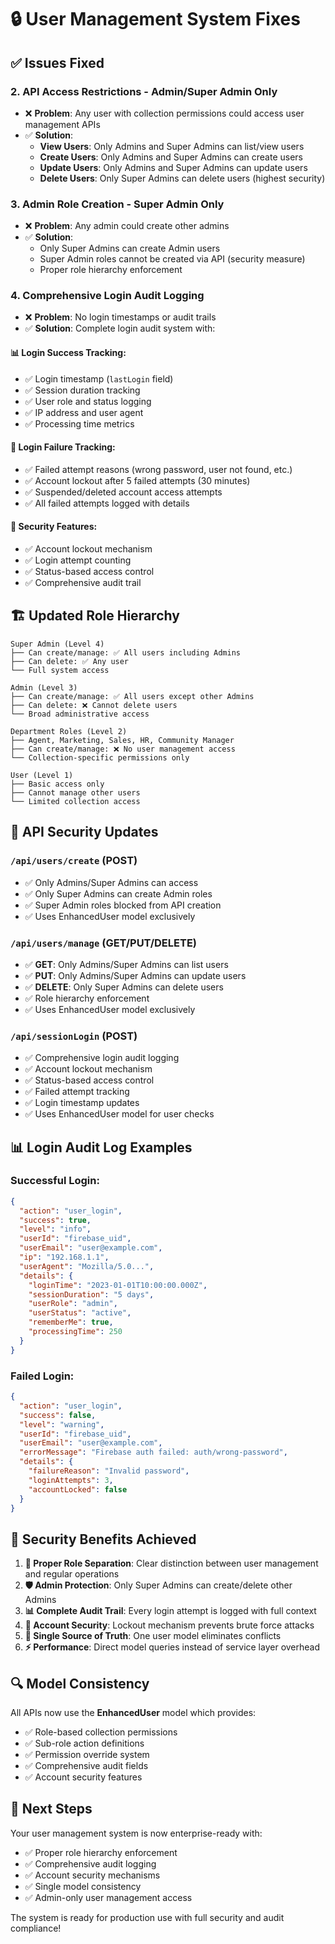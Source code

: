 # 🔒 User Management System Fixes

## ✅ Issues Fixed


### 2. **API Access Restrictions** - Admin/Super Admin Only
- ❌ **Problem**: Any user with collection permissions could access user management APIs
- ✅ **Solution**: 
  - **View Users**: Only Admins and Super Admins can list/view users
  - **Create Users**: Only Admins and Super Admins can create users  
  - **Update Users**: Only Admins and Super Admins can update users
  - **Delete Users**: Only Super Admins can delete users (highest security)

### 3. **Admin Role Creation** - Super Admin Only
- ❌ **Problem**: Any admin could create other admins
- ✅ **Solution**:
  - Only Super Admins can create Admin users
  - Super Admin roles cannot be created via API (security measure)
  - Proper role hierarchy enforcement

### 4. **Comprehensive Login Audit Logging**
- ❌ **Problem**: No login timestamps or audit trails
- ✅ **Solution**: Complete login audit system with:

#### 📊 Login Success Tracking:
- ✅ Login timestamp (`lastLogin` field)
- ✅ Session duration tracking
- ✅ User role and status logging
- ✅ IP address and user agent
- ✅ Processing time metrics

#### 🚨 Login Failure Tracking:
- ✅ Failed attempt reasons (wrong password, user not found, etc.)
- ✅ Account lockout after 5 failed attempts (30 minutes)
- ✅ Suspended/deleted account access attempts
- ✅ All failed attempts logged with details

#### 🔐 Security Features:
- ✅ Account lockout mechanism
- ✅ Login attempt counting
- ✅ Status-based access control
- ✅ Comprehensive audit trail

## 🏗️ Updated Role Hierarchy

```
Super Admin (Level 4)
├── Can create/manage: ✅ All users including Admins
├── Can delete: ✅ Any user
└── Full system access

Admin (Level 3) 
├── Can create/manage: ✅ All users except other Admins
├── Can delete: ❌ Cannot delete users
└── Broad administrative access

Department Roles (Level 2)
├── Agent, Marketing, Sales, HR, Community Manager
├── Can create/manage: ❌ No user management access
└── Collection-specific permissions only

User (Level 1)
├── Basic access only
├── Cannot manage other users
└── Limited collection access
```

## 🔧 API Security Updates

### `/api/users/create` (POST)
- ✅ Only Admins/Super Admins can access
- ✅ Only Super Admins can create Admin roles  
- ✅ Super Admin roles blocked from API creation
- ✅ Uses EnhancedUser model exclusively

### `/api/users/manage` (GET/PUT/DELETE)
- ✅ **GET**: Only Admins/Super Admins can list users
- ✅ **PUT**: Only Admins/Super Admins can update users
- ✅ **DELETE**: Only Super Admins can delete users
- ✅ Role hierarchy enforcement
- ✅ Uses EnhancedUser model exclusively

### `/api/sessionLogin` (POST) 
- ✅ Comprehensive login audit logging
- ✅ Account lockout mechanism
- ✅ Status-based access control
- ✅ Failed attempt tracking
- ✅ Login timestamp updates
- ✅ Uses EnhancedUser model for user checks

## 📊 Login Audit Log Examples

### Successful Login:
```json
{
  "action": "user_login",
  "success": true,
  "level": "info",
  "userId": "firebase_uid",
  "userEmail": "user@example.com",
  "ip": "192.168.1.1",
  "userAgent": "Mozilla/5.0...",
  "details": {
    "loginTime": "2023-01-01T10:00:00.000Z",
    "sessionDuration": "5 days",
    "userRole": "admin",
    "userStatus": "active",
    "rememberMe": true,
    "processingTime": 250
  }
}
```

### Failed Login:
```json
{
  "action": "user_login", 
  "success": false,
  "level": "warning",
  "userId": "firebase_uid",
  "userEmail": "user@example.com",
  "errorMessage": "Firebase auth failed: auth/wrong-password",
  "details": {
    "failureReason": "Invalid password",
    "loginAttempts": 3,
    "accountLocked": false
  }
}
```

## 🎯 Security Benefits Achieved

1. **🔐 Proper Role Separation**: Clear distinction between user management and regular operations
2. **🛡️ Admin Protection**: Only Super Admins can create/delete other Admins
3. **📊 Complete Audit Trail**: Every login attempt is logged with full context
4. **🚨 Account Security**: Lockout mechanism prevents brute force attacks
5. **🎯 Single Source of Truth**: One user model eliminates conflicts
6. **⚡ Performance**: Direct model queries instead of service layer overhead

## 🔍 Model Consistency

All APIs now use the **EnhancedUser** model which provides:
- ✅ Role-based collection permissions
- ✅ Sub-role action definitions
- ✅ Permission override system
- ✅ Comprehensive audit fields
- ✅ Account security features

## 🚀 Next Steps

Your user management system is now enterprise-ready with:
- ✅ Proper role hierarchy enforcement
- ✅ Comprehensive audit logging
- ✅ Account security mechanisms  
- ✅ Single model consistency
- ✅ Admin-only user management access

The system is ready for production use with full security and audit compliance!